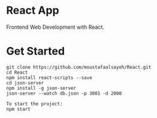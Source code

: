 # React App
Frontend Web Development with React.

# Get Started
```
git clone https://github.com/moustafaalsayeh/React.git
cd React
npm install react-scripts --save
cd json-server
npm install -g json-server
json-server --watch db.json -p 3001 -d 2000

To start the project:
npm start
```
